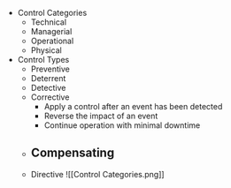- Control Categories 
	- Technical
	- Managerial
	- Operational
	- Physical
- Control Types
	- Preventive
	- Deterrent
	- Detective
	- Corrective
		- Apply a control after an event has been detected
		- Reverse the impact of an event
		- Continue operation with minimal downtime
	- Compensating
		- 
	- Directive
![[Control Categories.png]]